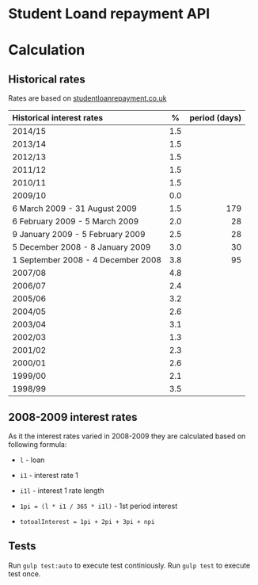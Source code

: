 # Student Loand repayment API

# Calculation

## Historical rates
Rates are based on [studentloanrepayment.co.uk]

|Historical interest rates          |%   |period (days)|
|:----------------------------------|----|------------:|
|2014/15                            |1.5 |             |
|2013/14                            |1.5 |             |
|2012/13                            |1.5 |             |
|2011/12                            |1.5 |             |
|2010/11                            |1.5 |             |
|2009/10                            |0.0 |             |
|6 March 2009 - 31 August 2009      |1.5 |179          |
|6 February 2009 - 5 March 2009     |2.0 |28           |
|9 January 2009 - 5 February 2009   |2.5 |28           |
|5 December 2008 - 8 January 2009   |3.0 |30           |
|1 September 2008 - 4 December 2008 |3.8 |95           |
|2007/08                            |4.8 |             |
|2006/07                            |2.4 |             |
|2005/06                            |3.2 |             |
|2004/05                            |2.6 |             |
|2003/04                            |3.1 |             |
|2002/03                            |1.3 |             |
|2001/02                            |2.3 |             |
|2000/01                            |2.6 |             |
|1999/00                            |2.1 |             |
|1998/99                            |3.5 |             |

## 2008-2009 interest rates
As it the interest rates varied in 2008-2009 they are calculated based on following formula:

- `l` - loan
- `i1` - interest rate 1
- `i1l` - interest 1 rate length

- `1pi = (l * i1 / 365 * i1l)` - 1st period interest
- `totoalInterest = 1pi + 2pi + 3pi + npi`

## Tests
Run `gulp test:auto` to execute test continiously.
Run `gulp test` to execute test once.

[studentloanrepayment.co.uk]: http://www.studentloanrepayment.co.uk/portal/page?_pageid=93,6678642&_dad=portal&_schema=PORTAL